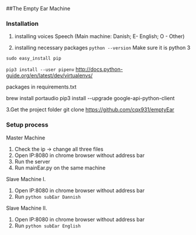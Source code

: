 ##The Empty Ear Machine


### Installation
1. installing voices
Speech
(Main machine: Danish; E- English; O - Other)

2. installing necessary packages
`python --version`
Make sure it is python 3

`sudo easy_install pip`

`pip3 install --user pipenv`
http://docs.python-guide.org/en/latest/dev/virtualenvs/

packages in requirements.txt

brew install portaudio
pip3 install --upgrade google-api-python-client

3.Get the project folder
git clone https://github.com/cqx931/emptyEar

### Setup process
Master Machine
1. Check the ip -> change all three files
1. Open IP:8080 in chrome browser without address bar
1. Run the server
1. Run mainEar.py on the same machine

Slave Machine I.
1. Open IP:8080 in chrome browser without address bar
1. Run `python subEar Dannish` 

Slave Machine II.
1. Open IP:8080 in chrome browser without address bar
1. Run `python subEar English`